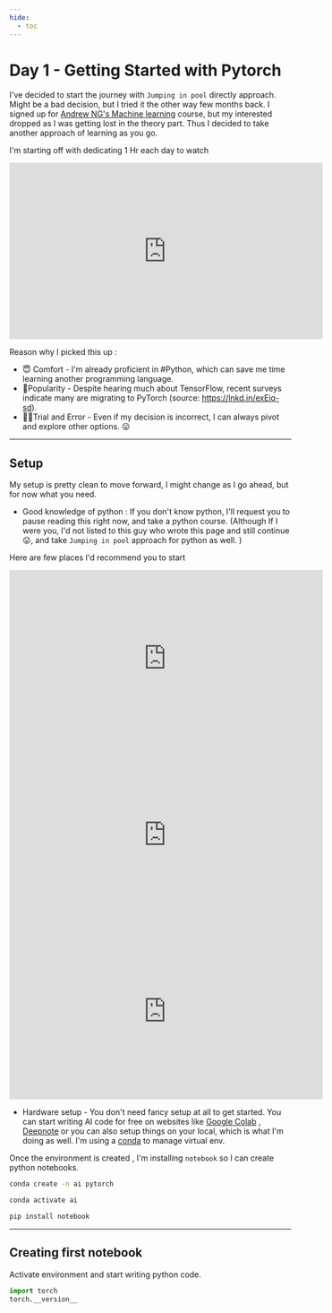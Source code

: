 ```yaml
---
hide:
  - toc
---
```

# Day 1 - Getting Started with Pytorch

I've decided to start the journey with `Jumping in pool` directly approach. Might be a bad decision, but I tried it the other way few months back. I signed up for [Andrew NG's Machine learning](https://www.coursera.org/learn/machine-learning) course, but my interested dropped as I was getting lost in the theory part. Thus I decided to take another approach of learning as you go. 

I'm starting off with dedicating 1 Hr each day to watch 
<iframe width="560" height="315" src="https://www.youtube.com/embed/Z_ikDlimN6A?si=MxWjMlQL2jBzP6Ue" title="YouTube video player" frameborder="0" allow="accelerometer; autoplay; clipboard-write; encrypted-media; gyroscope; picture-in-picture; web-share" allowfullscreen></iframe>

Reason why I picked this up : 

- 😇 Comfort - I'm already proficient in #Python, which can save me time learning another programming language.
- 🤩Popularity - Despite hearing much about TensorFlow, recent surveys indicate many are migrating to PyTorch (source: https://lnkd.in/exEiq-sd). 
- 🏋🏻Trial and Error - Even if my decision is incorrect, I can always pivot and explore other options. 😛


-----

## Setup 
My setup is pretty clean to move forward, I might change as I go ahead, but for now what you need. 

- Good knowledge of python : If you don't know python, I'll request you to pause reading this right now, and take a python course. (Although If I were you, I'd not listed to this guy who wrote this page and still continue 😛, and take `Jumping in pool` approach for python as well. )

Here are few places I'd recommend you to start

<iframe width="560" height="315" src="https://www.youtube.com/embed/kqtD5dpn9C8?si=0DEcBj5XDR1Mg-tC" title="YouTube video player" frameborder="0" allow="accelerometer; autoplay; clipboard-write; encrypted-media; gyroscope; picture-in-picture; web-share" allowfullscreen></iframe>

<iframe width="560" height="315" src="https://www.youtube.com/embed/rfscVS0vtbw?si=C62KQUogvpOOvJeR" title="YouTube video player" frameborder="0" allow="accelerometer; autoplay; clipboard-write; encrypted-media; gyroscope; picture-in-picture; web-share" allowfullscreen></iframe>

<iframe width="560" height="315" src="https://www.youtube.com/embed/t8pPdKYpowI?si=Lw2j1F66gWxN2_wj" title="YouTube video player" frameborder="0" allow="accelerometer; autoplay; clipboard-write; encrypted-media; gyroscope; picture-in-picture; web-share" allowfullscreen></iframe>


- Hardware setup - You don't need fancy setup at all to get started. You can start writing AI code for free on websites like [Google Colab](https://colab.research.google.com/) , [Deepnote](https://deepnote.com/) or you can also setup things on your local, which is what I'm doing as well. I'm using a [conda](https://docs.conda.io/projects/conda/en/latest/user-guide/install/index.html) to manage virtual env. 

Once the environment is created , I'm installing `notebook` so I can create python notebooks.

```bash
conda create -n ai pytorch

conda activate ai

pip install notebook

```

-----

## Creating first notebook

Activate environment and start writing python code.

```python
import torch
torch.__version__
```